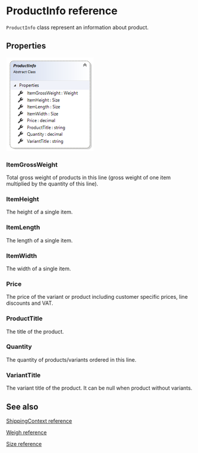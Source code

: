 ﻿# ProductInfo reference

`ProductInfo` class represent an information about product.

## Properties

![ProductInfo class](img/product-info/class.png)

### ItemGrossWeight

Total gross weight of products in this line (gross weight of one item multiplied by the quantity of this line).

### ItemHeight

The height of a single item.

### ItemLength

The length of a single item.

### ItemWidth

The width of a single item.

### Price

The price of the variant or product including customer specific prices, line discounts and VAT.

### ProductTitle

The title of the product.

### Quantity

The quantity of products/variants ordered in this line.

### VariantTitle

The variant title of the product. It can be null when product without variants.

## See also

[ShippingContext reference](shipping-context.md)

[Weigh reference](weight.md)

[Size reference](size.md)
